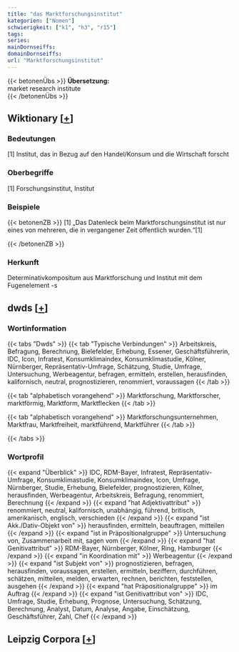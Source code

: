 ```yaml
---
title: "das Marktforschungsinstitut"
kategorien: ["Nomen"]
schwierigkeit: ["k1", "h3", "r15"]
tags:
series:
mainDornseiffs:
domainDornseiffs:
url: "Marktforschungsinstitut"
---
```


{{< betonenÜbs >}}
**Übersetzung:**  
market research institute  
{{< /betonenÜbs >}}

## Wiktionary [[+](https://de.wiktionary.org/wiki/Marktforschungsinstitut)]

### Bedeutungen
[1] Institut, das in Bezug auf den Handel/Konsum und die Wirtschaft forscht  

### Oberbegriffe
[1] Forschungsinstitut, Institut  

### Beispiele
{{< betonenZB >}}
[1] „Das Datenleck beim Marktforschungsinstitut ist nur eines von mehreren, die in vergangener Zeit öffentlich wurden.“[1]  

{{< /betonenZB >}}
### Herkunft
Determinativkompositum aus Marktforschung und Institut mit dem Fugenelement -s  



## dwds [[+](https://www.dwds.de/wb/Marktforschungsinstitut)]

### Wortinformation
{{< tabs "Dwds" >}}
{{< tab "Typische Verbindungen" >}}
Arbeitskreis, Befragung, Berechnung, Bielefelder, Erhebung, Essener, Geschäftsführerin, IDC, Icon, Infratest, Konsumklimaindex, Konsumklimastudie, Kölner, Nürnberger, Repräsentativ-Umfrage, Schätzung, Studie, Umfrage, Untersuchung, Werbeagentur, befragen, ermitteln, erstellen, herausfinden, kalifornisch, neutral, prognostizieren, renommiert, voraussagen
{{< /tab >}}

{{< tab "alphabetisch vorangehend" >}}
Marktforschung, Marktforscher, marktförmig, Marktform, Marktflecken
{{< /tab >}}

{{< tab "alphabetisch vorangehend" >}}
Marktforschungsunternehmen, Marktfrau, Marktfreiheit, marktführend, Marktführer
{{< /tab >}}

{{< /tabs >}}

### Wortprofil
{{< expand "Überblick" >}} IDC, RDM-Bayer, Infratest, Repräsentativ-Umfrage, Konsumklimastudie, Konsumklimaindex, Icon, Umfrage, Nürnberger, Studie, Erhebung, Bielefelder, prognostizieren, Kölner, herausfinden, Werbeagentur, Arbeitskreis, Befragung, renommiert, Berechnung {{< /expand >}}
{{< expand "hat Adjektivattribut" >}} renommiert, neutral, kalifornisch, unabhängig, führend, britisch, amerikanisch, englisch, verschieden {{< /expand >}}
{{< expand "ist Akk./Dativ-Objekt von" >}} herausfinden, ermitteln, beauftragen, mitteilen {{< /expand >}}
{{< expand "ist in Präpositionalgruppe" >}} Untersuchung von, Zusammenarbeit mit, sagen vom {{< /expand >}}
{{< expand "hat Genitivattribut" >}} RDM-Bayer, Nürnberger, Kölner, Ring, Hamburger {{< /expand >}}
{{< expand "in Koordination mit" >}} Werbeagentur {{< /expand >}}
{{< expand "ist Subjekt von" >}} prognostizieren, befragen, herausfinden, voraussagen, erstellen, ermitteln, beziffern, durchführen, schätzen, mitteilen, melden, erwarten, rechnen, berichten, feststellen, ausgehen {{< /expand >}}
{{< expand "hat Präpositionalgruppe" >}} im Auftrag {{< /expand >}}
{{< expand "ist Genitivattribut von" >}} IDC, Umfrage, Studie, Erhebung, Prognose, Untersuchung, Schätzung, Berechnung, Analyst, Datum, Analyse, Angabe, Einschätzung, Geschäftsführer, Zahl, Chef {{< /expand >}}

## Leipzig Corpora [[+](https://corpora.uni-leipzig.de/en/res?word=Marktforschungsinstitut&corpusId=deu_newscrawl-public_2018)]


